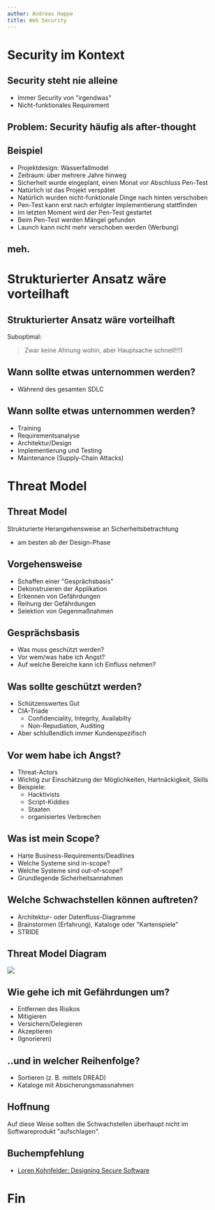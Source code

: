 ```yaml
---
author: Andreas Happe
title: Web Security
--- 
```


# Security im Kontext

## Security steht nie alleine

* Immer Security von "irgendwas"
* Nicht-funktionales Requirement

## Problem: Security häufig als after-thought

## Beispiel

* Projektdesign: Wasserfallmodel
* Zeitraum: über mehrere Jahre hinweg
* Sicherheit wurde eingeplant, einen Monat vor Abschluss Pen-Test
* Natürlich ist das Projekt verspätet
* Natürlich wurden nicht-funktionale Dinge nach hinten verschoben
* Pen-Test kann erst nach erfolgter Implementierung stattfinden
* Im letzten Moment wird der Pen-Test gestartet
* Beim Pen-Test werden Mängel gefunden
* Launch kann nicht mehr verschoben werden (Werbung)

## meh.

# Strukturierter Ansatz wäre vorteilhaft

## Strukturierter Ansatz wäre vorteilhaft

Suboptimal:

> Zwar keine Ahnung wohin, aber Hauptsache schnell!!!1

## Wann sollte etwas unternommen werden?

* Während des gesamten SDLC

## Wann sollte etwas unternommen werden?

* Training
* Requirementsanalyse
* Architektur/Design
* Implementierung und Testing
* Maintenance (Supply-Chain Attacks)

# Threat Model

## Threat Model

Strukturierte Herangehensweise an Sicherheitsbetrachtung

- am besten ab der Design-Phase

## Vorgehensweise

- Schaffen einer "Gesprächsbasis"
- Dekonstruieren der Applikation
- Erkennen von Gefährdungen
- Reihung der Gefährdungen
- Selektion von Gegenmaßnahmen

## Gesprächsbasis

* Was muss geschützt werden?
* Vor wem/was habe ich Angst?
* Auf welche Bereiche kann ich Einfluss nehmen?

## Was sollte geschützt werden?

* Schützenswertes Gut
* CIA-Triade
  * Confidenciality, Integrity, Availabilty
  * Non-Repudiation, Auditing
* Aber schlußendlich immer Kundenspezifisch

## Vor wem habe ich Angst?

* Threat-Actors
* Wichtig zur Einschätzung der Möglichkeiten, Hartnäckigkeit, Skills
* Beispiele:
  * Hacktivists
  * Script-Kiddies
  * Staaten
  * organisiertes Verbrechen

## Was ist mein Scope?

* Harte Business-Requirements/Deadlines
* Welche Systeme sind in-scope?
* Welche Systeme sind out-of-scope?
* Grundlegende Sicherheitsannahmen

## Welche Schwachstellen können auftreten?

* Architektur- oder Datenfluss-Diagramme
* Brainstormen (Erfahrung), Kataloge oder "Kartenspiele"
* STRIDE

## Threat Model Diagram

![](./0x01_threat_model.png)

## Wie gehe ich mit Gefährdungen um?

* Entfernen des Risikos
* Mitigieren
* Versichern/Delegieren
* Akzeptieren
* (Ignorieren)

## ..und in welcher Reihenfolge?

* Sortieren (z. B. mittels DREAD)
* Kataloge mit Absicherungsmassnahmen

## Hoffnung

Auf diese Weise sollten die Schwachstellen überhaupt nicht im Softwareprodukt "aufschlagen".

## Buchempfehlung

- [Loren Kohnfelder: Designing Secure Software](https://amzn.to/3p5nvKf)

# Fin
